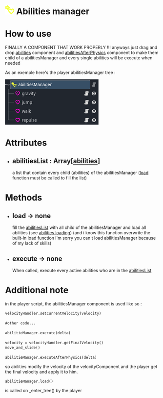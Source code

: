 # <img src="../image/component/abilitiesManager.png" width="30"> Abilities manager

# How to use

FINALLY A COMPONENT THAT WORK PROPERLY !!! anyways just drag and drop [abilities](./abilities.md) component and [abilitiesAfterPhysics]() component to make them child of a abilitiesManager and every single abilities will be execute when needed

As an exemple here's the player abilitiesManager tree :

<img src="../image/component/abilitiesManager/tree.PNG">

# Attributes

- ## abilitiesList : Array[[abilities]()]
    a list that contain every child (abilities) of the abilitiesManager ([load]() function must be called to fill the list) 

# Methods

- ## load -> none
    fill the [abilitiesList](#abilitieslist--arrayabilities) with all child of the abilitiesManager and load all abilities (see [abilities loading]())
    (and i know this function overwrite the built-in load function i'm sorry you can't load abilitiesManager because of my lack of skills)

- ## execute -> none
    When called, execute every active abilities who are in the [abilitiesList](#abilitieslist--arrayabilities)

# Additional note

in the player script, the abilitiesManager component is used like so :

```gdscript
velocityHandler.setCurrentVelocity(velocity)

#other code...

abilitieManager.execute(delta)

velocity = velocityHandler.getFinalVelocity()
move_and_slide()

abilitieManager.executeAfterPhysics(delta)

```
so abilities modify the velocity of the velocityComponent and the player get the final velocity and apply it to him.


```gdscript
abilitieManager.load()
```
is called on _enter_tree() by the player